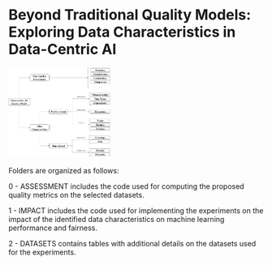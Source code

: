 # Beyond Traditional Quality Models: Exploring Data Characteristics in Data-Centric AI

<img src="/static/model.png" width="200" alt="Description">

Folders are organized as follows:

0 - ASSESSMENT includes the code used for computing the proposed quality metrics on the selected datasets.

1 - IMPACT includes the code used for implementing the experiments on the impact of the identified data characteristics on machine learning performance and fairness.

2 - DATASETS contains tables with additional details on the datasets used for the experiments.

